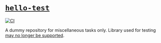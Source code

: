 # [`hello-test`](#hello-test)

[![CI](https://github.com/elsdes3/hello-test/actions/workflows/main.yml/badge.svg)](https://github.com/elsdes3/hello-test/actions/workflows/main.yml)

A dummy repository for miscellaneous tasks only. Library used for testing [may no longer be supported](https://github.com/vapor-ware/kubetest/issues/222).
